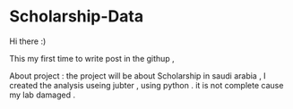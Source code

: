 # Scholarship-Data

Hi there :)

This my first time to write post in the githup ,

About project : the project will be about Scholarship in saudi arabia , I created the analysis useing jubter , using python . it is not complete cause my lab damaged .
